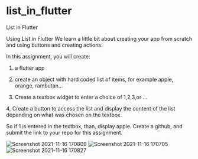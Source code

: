 # list_in_flutter

List in Flutter

Using List in Flutter
We learn a little bit about creating your app from scratch and using buttons and creating actions.

In this assignment, you will create:

1) a flutter app

2) create an object with hard coded list of items, for example apple, orange, rambutan...

3) Create a textbox widget to enter a choice of 1,2,3,or ...

4, Create a button to access the list and display the content of the list depending on what was chosen on the textbox.

So if 1 is entered in the textbox, than, display apple.
Create a github, and submit the link to your repo for this assignment.

![Screenshot 2021-11-16 170809](https://user-images.githubusercontent.com/86645986/142017497-eeff8980-2042-427e-b58c-b65d7237656d.png)
![Screenshot 2021-11-16 170705](https://user-images.githubusercontent.com/86645986/142017534-4d718832-958c-49b8-9244-87026f08f0d9.png)
![Screenshot 2021-11-16 170827](https://user-images.githubusercontent.com/86645986/142017544-0f97a385-72a8-40c2-b673-6f6d09b7482a.png)
